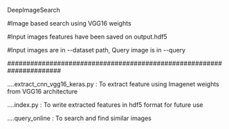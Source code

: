 DeepImageSearch

#Image based search using VGG16 weights

#Input images features have been saved on output.hdf5

#Input images are in --dataset path, Query image is in --query

######################################################################


....extract_cnn_vgg16_keras.py : To extract feature using Imagenet weights from VGG16 architecture

....index.py : To write extracted features in hdf5 format for future use

....query_online : To search and find similar images 
